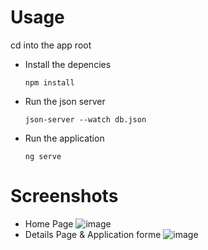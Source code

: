 # Usage
cd into the app root

- Install the depencies

  `npm install` 

- Run the json server

  `json-server --watch db.json`

- Run the application 

  `ng serve`

# Screenshots
- Home Page
![image](https://github.com/user-attachments/assets/91873627-90f8-46ac-b208-e4cfc33e8af7)
- Details Page & Application forme
![image](https://github.com/user-attachments/assets/ef2bad7f-45ee-4c9c-9388-39a163836585)
